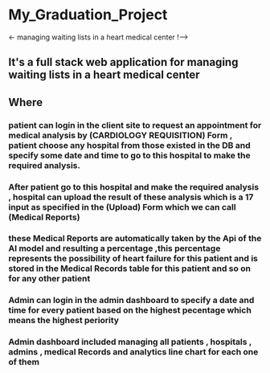 # My_Graduation_Project
<- managing waiting lists in a heart medical center !-->

## It's a full stack web application for managing waiting lists in a heart medical center 
## Where
### patient can login in the client site to request an appointment for medical analysis by (CARDIOLOGY REQUISITION) Form , patient choose any hospital from those existed in the DB and specify some date and time to go to this hospital to make the required analysis.
### After patient go to this hospital and make the required analysis , hospital can upload the result of these analysis which is a 17 input as specified in the (Upload) Form which we can call (Medical Reports)
### these Medical Reports are automatically taken by the Api of the AI model and resulting a percentage ,this percentage represents the possibility of heart failure for this patient and  is stored in the Medical Records table for this patient and so on for any other patient 
### Admin can login in the admin dashboard to specify a date and time for every patient based on the highest pecentage which means the highest periority 
### Admin dashboard included managing all patients , hospitals , admins , medical Records and analytics line chart for each one of them  
